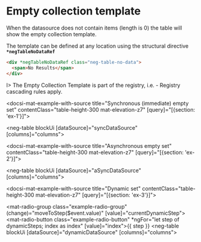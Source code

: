 # Empty collection template

When the datasource does not contain items (length is 0) the table will show the empty collection template.

The template can be defined at any location using the structural directive **`*negTableNoDataRef`**

```html
<div *negTableNoDataRef class="neg-table-no-data">
  <span>No Results</span>
</div>
```

I> The Empty Collection Template is part of the registry, i.e. - Registry cascading rules apply.

<docsi-mat-example-with-source title="Synchronous (immediate) empty set" contentClass="table-height-300 mat-elevation-z7" [query]="[{section: 'ex-1'}]">
  <!--@neg-example:ex-1-->
  <neg-table blockUi
            [dataSource]="syncDataSource"
            [columns]="columns">
  </neg-table>
  <!--@neg-example:ex-1-->
</docsi-mat-example-with-source>

<docsi-mat-example-with-source title="Asynchronous empty set" contentClass="table-height-300 mat-elevation-z7" [query]="[{section: 'ex-2'}]">
  <!--@neg-example:ex-2-->
  <neg-table blockUi
            [dataSource]="aSyncDataSource"
            [columns]="columns">
  </neg-table>
  <!--@neg-example:ex-2-->
</docsi-mat-example-with-source>

<docsi-mat-example-with-source title="Dynamic set" contentClass="table-height-300 mat-elevation-z7" [query]="[{section: 'ex-3'}]">
  <!--@neg-example:ex-3-->
  <mat-radio-group class="example-radio-group" (change)="moveToStep($event.value)" [value]="currentDynamicStep">
    <mat-radio-button class="example-radio-button" *ngFor="let step of dynamicSteps; index as index" [value]="index">{{ step }}</mat-radio-button>
  </mat-radio-group>
  <neg-table blockUi
            [dataSource]="dynamicDataSource"
            [columns]="columns">
  </neg-table>
  <!--@neg-example:ex-3-->
</docsi-mat-example-with-source>
